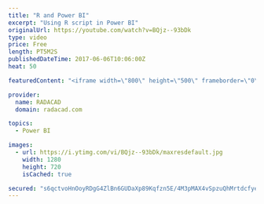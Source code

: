 ```yaml
---
title: "R and Power BI"
excerpt: "Using R script in Power BI"
originalUrl: https://youtube.com/watch?v=BQjz--93bDk
type: video
price: Free
length: PT5M2S
publishedDateTime: 2017-06-06T10:06:00Z
heat: 50

featuredContent: "<iframe width=\"800\" height=\"500\" frameborder=\"0\" src=\"https://www.youtube.com/embed/BQjz--93bDk\" allow=\"accelerometer; autoplay; encrypted-media; gyroscope; picture-in-picture\" allowfullscreen></iframe>"

provider:
  name: RADACAD
  domain: radacad.com

topics:
  - Power BI

images:
  - url: https://i.ytimg.com/vi/BQjz--93bDk/maxresdefault.jpg
    width: 1280
    height: 720
    isCached: true

secured: "s6qctvoHnOoyRDgG4ZlBn6GUDaXp89Kqfzn5E/4M3pMAX4vSpzuQhMrtdcfye49+ICs3u9mjYF8xgwiv6jksN6Wz1qH7D0Rs3metXqTXscFI6OBKrP3Ul9q8c3Ta0+Pn/BBmmg7OLGil77o1OH9XjrDOAcUqSMbgm6Kry+BNEl5NcXFfIy/e2TCOaO7HFNj6yhNNRHH8tRSQDZhmNq+YQb4+dctRGInvUw2Fnh2GIccwULFbWslay+96qczAtVpLSvtvsKgyoMa9SBhQhSNhGmTKhUij8V668SpTKx7miQPMuYBDytrVXjD8JKMSTb42qAymIHm/Hsup+/g5zt2pikKeDg1uzHbNEZgvFyqfIo0fVz4/SSVHbXbdeAQ6M1vVEPomqMxMA0Tc+JfGTB9ynyf6oFWiBKiGrLgFxWRtdWM=;N/hR3J5+O6KiDkngSm3iXQ=="
---
```


